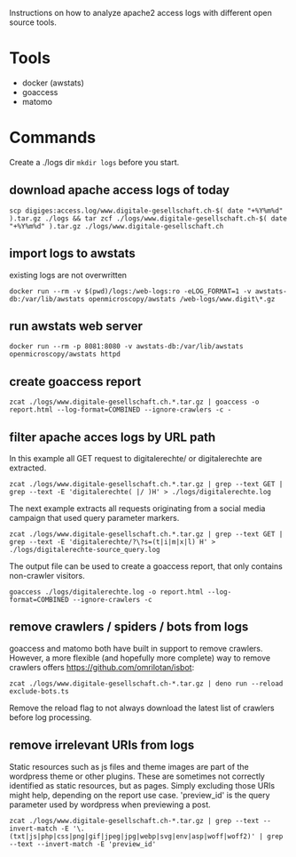 Instructions on how to analyze apache2 access logs with different open source tools.

# Tools

* docker (awstats)
* goaccess
* matomo

# Commands

Create a ./logs dir `mkdir logs` before you start.

## download apache access logs of today

`scp digiges:access.log/www.digitale-gesellschaft.ch-$( date "+%Y%m%d" ).tar.gz ./logs && tar zcf ./logs/www.digitale-gesellschaft.ch-$( date "+%Y%m%d" ).tar.gz ./logs/www.digitale-gesellschaft.ch`

## import logs to awstats
existing logs are not overwritten

`docker run --rm -v $(pwd)/logs:/web-logs:ro -eLOG_FORMAT=1 -v awstats-db:/var/lib/awstats openmicroscopy/awstats /web-logs/www.digit\*.gz`

## run awstats web server

`docker run --rm -p 8081:8080 -v awstats-db:/var/lib/awstats openmicroscopy/awstats httpd`

## create goaccess report

`zcat ./logs/www.digitale-gesellschaft.ch.*.tar.gz | goaccess -o report.html --log-format=COMBINED --ignore-crawlers -c -`

## filter apache acces logs by URL path
In this example all GET request to digitalerechte/ or digitalerechte are extracted.

`zcat ./logs/www.digitale-gesellschaft.ch.*.tar.gz | grep --text GET | grep --text -E 'digitalerechte( |/ )H' > ./logs/digitalerechte.log`

The next example extracts all requests originating from a social media campaign that used query parameter markers.

`zcat ./logs/www.digitale-gesellschaft.ch.*.tar.gz | grep --text GET | grep --text -E 'digitalerechte/?\?s=(t|i|m|x|l) H' > ./logs/digitalerechte-source_query.log`

The output file can be used to create a goaccess report, that only contains non-crawler visitors.

`goaccess ./logs/digitalerechte.log -o report.html --log-format=COMBINED --ignore-crawlers -c`

## remove crawlers / spiders / bots from logs
goaccess and matomo both have built in support to remove crawlers. However, a more flexible (and hopefully more complete) way to remove crawlers offers https://github.com/omrilotan/isbot:

`zcat ./logs/www.digitale-gesellschaft.ch-*.tar.gz | deno run --reload exclude-bots.ts`

Remove the reload flag to not always download the latest list of crawlers before log processing.

## remove irrelevant URIs from logs
Static resources such as js files and theme images are part of the wordpress theme or other plugins. These are sometimes not correctly identified as static resources, but as pages. Simply excluding those URIs might help, depending on the report use case. 'preview_id' is the query parameter used by wordpress when previewing a post.

`zcat ./logs/www.digitale-gesellschaft.ch-*.tar.gz | grep --text --invert-match -E '\.(txt|js|php|css|png|gif|jpeg|jpg|webp|svg|env|asp|woff|woff2)' | grep --text --invert-match -E 'preview_id'`